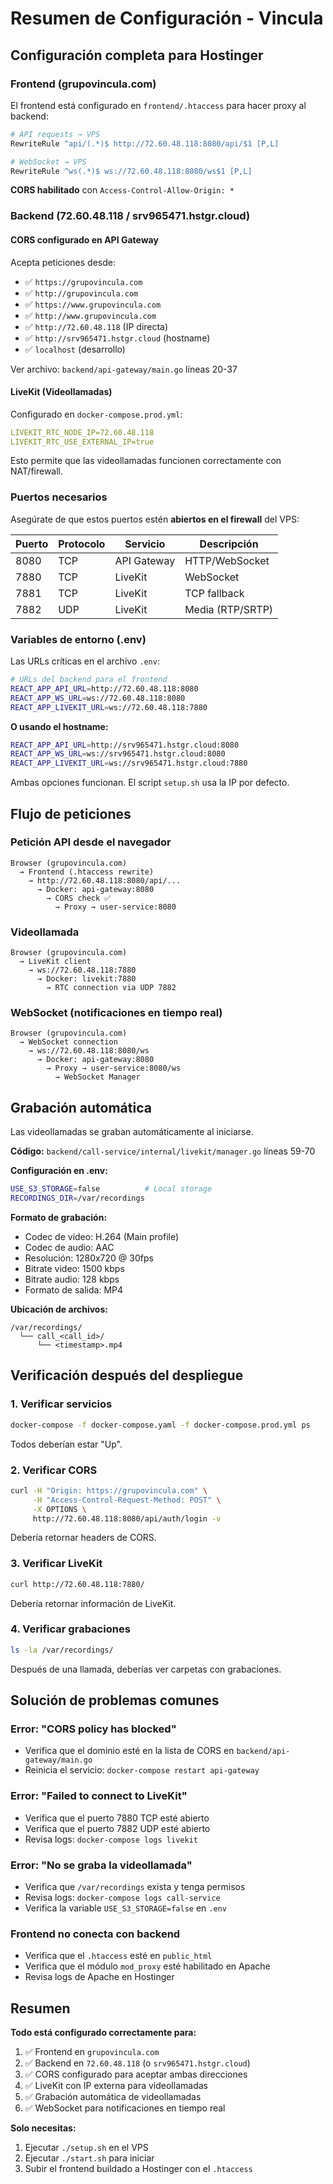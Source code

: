 # Resumen de Configuración - Vincula

## Configuración completa para Hostinger

### Frontend (grupovincula.com)
El frontend está configurado en `frontend/.htaccess` para hacer proxy al backend:

```apache
# API requests → VPS
RewriteRule ^api/(.*)$ http://72.60.48.118:8080/api/$1 [P,L]

# WebSocket → VPS
RewriteRule ^ws(.*)$ ws://72.60.48.118:8080/ws$1 [P,L]
```

**CORS habilitado** con `Access-Control-Allow-Origin: *`

### Backend (72.60.48.118 / srv965471.hstgr.cloud)

#### CORS configurado en API Gateway
Acepta peticiones desde:
- ✅ `https://grupovincula.com`
- ✅ `http://grupovincula.com`
- ✅ `https://www.grupovincula.com`
- ✅ `http://www.grupovincula.com`
- ✅ `http://72.60.48.118` (IP directa)
- ✅ `http://srv965471.hstgr.cloud` (hostname)
- ✅ `localhost` (desarrollo)

Ver archivo: `backend/api-gateway/main.go` líneas 20-37

#### LiveKit (Videollamadas)
Configurado en `docker-compose.prod.yml`:
```yaml
LIVEKIT_RTC_NODE_IP=72.60.48.118
LIVEKIT_RTC_USE_EXTERNAL_IP=true
```

Esto permite que las videollamadas funcionen correctamente con NAT/firewall.

### Puertos necesarios

Asegúrate de que estos puertos estén **abiertos en el firewall** del VPS:

| Puerto | Protocolo | Servicio | Descripción |
|--------|-----------|----------|-------------|
| 8080 | TCP | API Gateway | HTTP/WebSocket |
| 7880 | TCP | LiveKit | WebSocket |
| 7881 | TCP | LiveKit | TCP fallback |
| 7882 | UDP | LiveKit | Media (RTP/SRTP) |

### Variables de entorno (.env)

Las URLs críticas en el archivo `.env`:

```bash
# URLs del backend para el frontend
REACT_APP_API_URL=http://72.60.48.118:8080
REACT_APP_WS_URL=ws://72.60.48.118:8080
REACT_APP_LIVEKIT_URL=ws://72.60.48.118:7880
```

**O usando el hostname:**
```bash
REACT_APP_API_URL=http://srv965471.hstgr.cloud:8080
REACT_APP_WS_URL=ws://srv965471.hstgr.cloud:8080
REACT_APP_LIVEKIT_URL=ws://srv965471.hstgr.cloud:7880
```

Ambas opciones funcionan. El script `setup.sh` usa la IP por defecto.

## Flujo de peticiones

### Petición API desde el navegador
```
Browser (grupovincula.com)
  → Frontend (.htaccess rewrite)
    → http://72.60.48.118:8080/api/...
      → Docker: api-gateway:8080
        → CORS check ✅
          → Proxy → user-service:8080
```

### Videollamada
```
Browser (grupovincula.com)
  → LiveKit client
    → ws://72.60.48.118:7880
      → Docker: livekit:7880
        → RTC connection via UDP 7882
```

### WebSocket (notificaciones en tiempo real)
```
Browser (grupovincula.com)
  → WebSocket connection
    → ws://72.60.48.118:8080/ws
      → Docker: api-gateway:8080
        → Proxy → user-service:8080/ws
          → WebSocket Manager
```

## Grabación automática

Las videollamadas se graban automáticamente al iniciarse.

**Código:** `backend/call-service/internal/livekit/manager.go` líneas 59-70

**Configuración en .env:**
```bash
USE_S3_STORAGE=false          # Local storage
RECORDINGS_DIR=/var/recordings
```

**Formato de grabación:**
- Codec de video: H.264 (Main profile)
- Codec de audio: AAC
- Resolución: 1280x720 @ 30fps
- Bitrate video: 1500 kbps
- Bitrate audio: 128 kbps
- Formato de salida: MP4

**Ubicación de archivos:**
```
/var/recordings/
  └── call_<call_id>/
      └── <timestamp>.mp4
```

## Verificación después del despliegue

### 1. Verificar servicios
```bash
docker-compose -f docker-compose.yaml -f docker-compose.prod.yml ps
```

Todos deberían estar "Up".

### 2. Verificar CORS
```bash
curl -H "Origin: https://grupovincula.com" \
     -H "Access-Control-Request-Method: POST" \
     -X OPTIONS \
     http://72.60.48.118:8080/api/auth/login -v
```

Debería retornar headers de CORS.

### 3. Verificar LiveKit
```bash
curl http://72.60.48.118:7880/
```

Debería retornar información de LiveKit.

### 4. Verificar grabaciones
```bash
ls -la /var/recordings/
```

Después de una llamada, deberías ver carpetas con grabaciones.

## Solución de problemas comunes

### Error: "CORS policy has blocked"
- Verifica que el dominio esté en la lista de CORS en `backend/api-gateway/main.go`
- Reinicia el servicio: `docker-compose restart api-gateway`

### Error: "Failed to connect to LiveKit"
- Verifica que el puerto 7880 TCP esté abierto
- Verifica que el puerto 7882 UDP esté abierto
- Revisa logs: `docker-compose logs livekit`

### Error: "No se graba la videollamada"
- Verifica que `/var/recordings` exista y tenga permisos
- Revisa logs: `docker-compose logs call-service`
- Verifica la variable `USE_S3_STORAGE=false` en `.env`

### Frontend no conecta con backend
- Verifica que el `.htaccess` esté en `public_html`
- Verifica que el módulo `mod_proxy` esté habilitado en Apache
- Revisa logs de Apache en Hostinger

## Resumen

**Todo está configurado correctamente para:**
1. ✅ Frontend en `grupovincula.com`
2. ✅ Backend en `72.60.48.118` (o `srv965471.hstgr.cloud`)
3. ✅ CORS configurado para aceptar ambas direcciones
4. ✅ LiveKit con IP externa para videollamadas
5. ✅ Grabación automática de videollamadas
6. ✅ WebSocket para notificaciones en tiempo real

**Solo necesitas:**
1. Ejecutar `./setup.sh` en el VPS
2. Ejecutar `./start.sh` para iniciar
3. Subir el frontend buildado a Hostinger con el `.htaccess`




